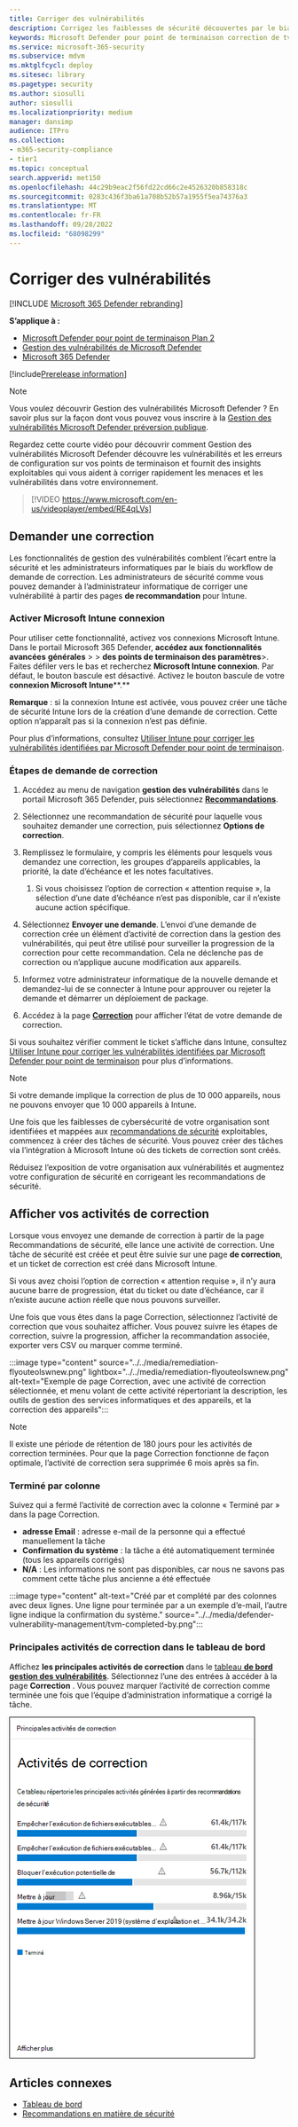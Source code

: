 ```yaml
---
title: Corriger des vulnérabilités
description: Corrigez les faiblesses de sécurité découvertes par le biais de recommandations de sécurité et créez des exceptions si nécessaire dans la gestion des vulnérabilités defender.
keywords: Microsoft Defender pour point de terminaison correction de tvm, Microsoft Defender pour point de terminaison tvm, Gestion des menaces et des vulnérabilités , gestion des vulnérabilités & menaces, correction de la gestion des vulnérabilités & menaces, correction de la tvm intune, sccm de correction de tvm, Gestion des vulnérabilités Microsoft Defender, mdvm
ms.service: microsoft-365-security
ms.subservice: mdvm
ms.mktglfcycl: deploy
ms.sitesec: library
ms.pagetype: security
ms.author: siosulli
author: siosulli
ms.localizationpriority: medium
manager: dansimp
audience: ITPro
ms.collection:
- m365-security-compliance
- tier1
ms.topic: conceptual
search.appverid: met150
ms.openlocfilehash: 44c29b9eac2f56fd22cd66c2e4526320b858318c
ms.sourcegitcommit: 0283c436f3ba61a708b52b57a1955f5ea74376a3
ms.translationtype: MT
ms.contentlocale: fr-FR
ms.lasthandoff: 09/28/2022
ms.locfileid: "68098299"
---
```

# <a name="remediate-vulnerabilities"></a>Corriger des vulnérabilités

[!INCLUDE [Microsoft 365 Defender rebranding](../../includes/microsoft-defender.md)]

**S’applique à :**

- [Microsoft Defender pour point de terminaison Plan 2](https://go.microsoft.com/fwlink/?linkid=2154037)
- [Gestion des vulnérabilités de Microsoft Defender](index.yml)
- [Microsoft 365 Defender](https://go.microsoft.com/fwlink/?linkid=2118804)

[!include[Prerelease information](../../includes/prerelease.md)]

>[!Note]
> Vous voulez découvrir Gestion des vulnérabilités Microsoft Defender ? En savoir plus sur la façon dont vous pouvez vous inscrire à la [Gestion des vulnérabilités Microsoft Defender préversion publique](../defender-vulnerability-management/get-defender-vulnerability-management.md).

Regardez cette courte vidéo pour découvrir comment Gestion des vulnérabilités Microsoft Defender découvre les vulnérabilités et les erreurs de configuration sur vos points de terminaison et fournit des insights exploitables qui vous aident à corriger rapidement les menaces et les vulnérabilités dans votre environnement.

> [!VIDEO https://www.microsoft.com/en-us/videoplayer/embed/RE4qLVs]

## <a name="request-remediation"></a>Demander une correction

Les fonctionnalités de gestion des vulnérabilités comblent l’écart entre la sécurité et les administrateurs informatiques par le biais du workflow de demande de correction. Les administrateurs de sécurité comme vous pouvez demander à l’administrateur informatique de corriger une vulnérabilité à partir des pages **de recommandation** pour Intune.

### <a name="enable-microsoft-intune-connection"></a>Activer Microsoft Intune connexion

Pour utiliser cette fonctionnalité, activez vos connexions Microsoft Intune. Dans le portail Microsoft 365 Defender, **accédez aux fonctionnalités avancées** **générales** \> \> **des points de terminaison des paramètres**\>. Faites défiler vers le bas et recherchez **Microsoft Intune connexion**. Par défaut, le bouton bascule est désactivé. Activez le bouton bascule de votre **connexion Microsoft Intune****.**

**Remarque** : si la connexion Intune est activée, vous pouvez créer une tâche de sécurité Intune lors de la création d’une demande de correction. Cette option n’apparaît pas si la connexion n’est pas définie.

Pour plus d’informations, consultez [Utiliser Intune pour corriger les vulnérabilités identifiées par Microsoft Defender pour point de terminaison](/intune/atp-manage-vulnerabilities).

### <a name="remediation-request-steps"></a>Étapes de demande de correction

1. Accédez au menu de navigation **gestion des vulnérabilités** dans le portail Microsoft 365 Defender, puis sélectionnez [**Recommandations**](tvm-security-recommendation.md).

2. Sélectionnez une recommandation de sécurité pour laquelle vous souhaitez demander une correction, puis sélectionnez **Options de correction**.

3. Remplissez le formulaire, y compris les éléments pour lesquels vous demandez une correction, les groupes d’appareils applicables, la priorité, la date d’échéance et les notes facultatives.
    1. Si vous choisissez l’option de correction « attention requise », la sélection d’une date d’échéance n’est pas disponible, car il n’existe aucune action spécifique.

4. Sélectionnez **Envoyer une demande**. L’envoi d’une demande de correction crée un élément d’activité de correction dans la gestion des vulnérabilités, qui peut être utilisé pour surveiller la progression de la correction pour cette recommandation. Cela ne déclenche pas de correction ou n’applique aucune modification aux appareils.

5. Informez votre administrateur informatique de la nouvelle demande et demandez-lui de se connecter à Intune pour approuver ou rejeter la demande et démarrer un déploiement de package.

6. Accédez à la page [**Correction**](tvm-remediation.md) pour afficher l’état de votre demande de correction.

Si vous souhaitez vérifier comment le ticket s’affiche dans Intune, consultez [Utiliser Intune pour corriger les vulnérabilités identifiées par Microsoft Defender pour point de terminaison](/intune/atp-manage-vulnerabilities) pour plus d’informations.

> [!NOTE]
> Si votre demande implique la correction de plus de 10 000 appareils, nous ne pouvons envoyer que 10 000 appareils à Intune.

Une fois que les faiblesses de cybersécurité de votre organisation sont identifiées et mappées aux [recommandations de sécurité](tvm-security-recommendation.md) exploitables, commencez à créer des tâches de sécurité. Vous pouvez créer des tâches via l’intégration à Microsoft Intune où des tickets de correction sont créés.

Réduisez l’exposition de votre organisation aux vulnérabilités et augmentez votre configuration de sécurité en corrigeant les recommandations de sécurité.

## <a name="view-your-remediation-activities"></a>Afficher vos activités de correction

Lorsque vous envoyez une demande de correction à partir de la page Recommandations de sécurité, elle lance une activité de correction. Une tâche de sécurité est créée et peut être suivie sur une page **de correction**, et un ticket de correction est créé dans Microsoft Intune.

Si vous avez choisi l’option de correction « attention requise », il n’y aura aucune barre de progression, état du ticket ou date d’échéance, car il n’existe aucune action réelle que nous pouvons surveiller.

Une fois que vous êtes dans la page Correction, sélectionnez l’activité de correction que vous souhaitez afficher. Vous pouvez suivre les étapes de correction, suivre la progression, afficher la recommandation associée, exporter vers CSV ou marquer comme terminé.

:::image type="content" source="../../media/remediation-flyouteolswnew.png" lightbox="../../media/remediation-flyouteolswnew.png" alt-text="Exemple de page Correction, avec une activité de correction sélectionnée, et menu volant de cette activité répertoriant la description, les outils de gestion des services informatiques et des appareils, et la correction des appareils":::

> [!NOTE]
> Il existe une période de rétention de 180 jours pour les activités de correction terminées. Pour que la page Correction fonctionne de façon optimale, l’activité de correction sera supprimée 6 mois après sa fin.

### <a name="completed-by-column"></a>Terminé par colonne

Suivez qui a fermé l’activité de correction avec la colonne « Terminé par » dans la page Correction.

- **adresse Email** : adresse e-mail de la personne qui a effectué manuellement la tâche
- **Confirmation du système** : la tâche a été automatiquement terminée (tous les appareils corrigés)
- **N/A** : Les informations ne sont pas disponibles, car nous ne savons pas comment cette tâche plus ancienne a été effectuée

:::image type="content" alt-text="Créé par et complété par des colonnes avec deux lignes. Une ligne pour terminée par a un exemple d’e-mail, l’autre ligne indique la confirmation du système." source="../../media/defender-vulnerability-management/tvm-completed-by.png":::

### <a name="top-remediation-activities-in-the-dashboard"></a>Principales activités de correction dans le tableau de bord

Affichez **les principales activités de correction** dans le [tableau **de bord gestion des vulnérabilités**](tvm-dashboard-insights.md). Sélectionnez l’une des entrées à accéder à la page **Correction** . Vous pouvez marquer l’activité de correction comme terminée une fois que l’équipe d’administration informatique a corrigé la tâche.

![Exemple de carte d’activités de correction supérieure avec un tableau qui répertorie les principales activités générées à partir des recommandations de sécurité.](../../media/defender-vulnerability-management/tvm-remediation-activities-card.png)

## <a name="related-articles"></a>Articles connexes

- [Tableau de bord](tvm-dashboard-insights.md)
- [Recommandations en matière de sécurité](tvm-security-recommendation.md)
